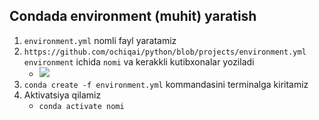 ## Condada environment (muhit) yaratish
1. `environment.yml` nomli fayl yaratamiz
2. `https://github.com/ochiqai/python/blob/projects/environment.yml` `environment` ichida `nomi` va kerakkli 
kutibxonalar yoziladi
   - ![](projects/rasmlar_1/img_1.png)
3. `conda create -f environment.yml` kommandasini terminalga kiritamiz
4. Aktivatsiya qilamiz
   - `conda activate nomi`
